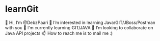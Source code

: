 # learnGit
👋 Hi, I’m @DebzPaari
👀 I’m interested in learning Java/GIT/JBoss/Postman with you
🌱 I’m currently learning GIT/JAVA
💞️ I’m looking to collaborate on Java API projects
📫 How to reach me is to mail me :)
